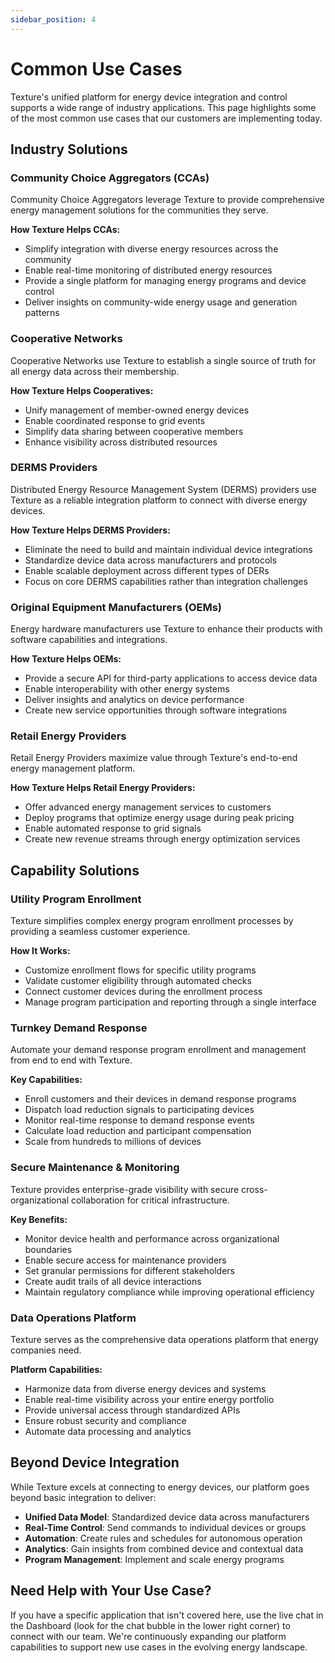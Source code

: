 ```yaml
---
sidebar_position: 4
---
```


# Common Use Cases

Texture's unified platform for energy device integration and control supports a wide range of industry applications. This page highlights some of the most common use cases that our customers are implementing today.

## Industry Solutions

### Community Choice Aggregators (CCAs)

Community Choice Aggregators leverage Texture to provide comprehensive energy management solutions for the communities they serve.

**How Texture Helps CCAs:**
- Simplify integration with diverse energy resources across the community
- Enable real-time monitoring of distributed energy resources
- Provide a single platform for managing energy programs and device control
- Deliver insights on community-wide energy usage and generation patterns

### Cooperative Networks

Cooperative Networks use Texture to establish a single source of truth for all energy data across their membership.

**How Texture Helps Cooperatives:**
- Unify management of member-owned energy devices
- Enable coordinated response to grid events
- Simplify data sharing between cooperative members
- Enhance visibility across distributed resources

### DERMS Providers

Distributed Energy Resource Management System (DERMS) providers use Texture as a reliable integration platform to connect with diverse energy devices.

**How Texture Helps DERMS Providers:**
- Eliminate the need to build and maintain individual device integrations
- Standardize device data across manufacturers and protocols
- Enable scalable deployment across different types of DERs
- Focus on core DERMS capabilities rather than integration challenges

### Original Equipment Manufacturers (OEMs)

Energy hardware manufacturers use Texture to enhance their products with software capabilities and integrations.

**How Texture Helps OEMs:**
- Provide a secure API for third-party applications to access device data
- Enable interoperability with other energy systems
- Deliver insights and analytics on device performance
- Create new service opportunities through software integrations

### Retail Energy Providers

Retail Energy Providers maximize value through Texture's end-to-end energy management platform.

**How Texture Helps Retail Energy Providers:**
- Offer advanced energy management services to customers
- Deploy programs that optimize energy usage during peak pricing
- Enable automated response to grid signals
- Create new revenue streams through energy optimization services

## Capability Solutions

### Utility Program Enrollment

Texture simplifies complex energy program enrollment processes by providing a seamless customer experience.

**How It Works:**
- Customize enrollment flows for specific utility programs
- Validate customer eligibility through automated checks
- Connect customer devices during the enrollment process
- Manage program participation and reporting through a single interface

### Turnkey Demand Response

Automate your demand response program enrollment and management from end to end with Texture.

**Key Capabilities:**
- Enroll customers and their devices in demand response programs
- Dispatch load reduction signals to participating devices
- Monitor real-time response to demand response events
- Calculate load reduction and participant compensation
- Scale from hundreds to millions of devices

### Secure Maintenance & Monitoring

Texture provides enterprise-grade visibility with secure cross-organizational collaboration for critical infrastructure.

**Key Benefits:**
- Monitor device health and performance across organizational boundaries
- Enable secure access for maintenance providers
- Set granular permissions for different stakeholders
- Create audit trails of all device interactions
- Maintain regulatory compliance while improving operational efficiency

### Data Operations Platform

Texture serves as the comprehensive data operations platform that energy companies need.

**Platform Capabilities:**
- Harmonize data from diverse energy devices and systems
- Enable real-time visibility across your entire energy portfolio
- Provide universal access through standardized APIs
- Ensure robust security and compliance
- Automate data processing and analytics

## Beyond Device Integration

While Texture excels at connecting to energy devices, our platform goes beyond basic integration to deliver:

- **Unified Data Model**: Standardized device data across manufacturers
- **Real-Time Control**: Send commands to individual devices or groups
- **Automation**: Create rules and schedules for autonomous operation
- **Analytics**: Gain insights from combined device and contextual data
- **Program Management**: Implement and scale energy programs

## Need Help with Your Use Case?

If you have a specific application that isn't covered here, use the live chat in the Dashboard (look for the chat bubble in the lower right corner) to connect with our team. We're continuously expanding our platform capabilities to support new use cases in the evolving energy landscape.